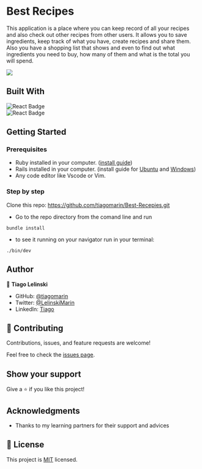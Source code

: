 # Best Recipes
This application is a place where you can keep record of all your recipes and also check out other recipes from other users. It allows you to save ingredients, keep track of what you have, create recipes and share them. Also you have a shopping list that shows and even to find out what ingredients you need to buy, how many of them and what is the total you will spend.

![](https://img.shields.io/badge/Microverse-blueviolet)

## Built With

<img alt="React Badge" src="https://img.shields.io/badge/Ruby-CC342D?style=for-the-badge&logo=ruby&logoColor=white"><br>
<img alt="React Badge" src="https://img.shields.io/badge/Ruby_on_Rails-CC0000?style=for-the-badge&logo=ruby-on-rails&logoColor=white"><br>

## Getting Started

### Prerequisites

- Ruby installed in your computer. ([install guide](https://github.com/microverseinc/curriculum-ruby/blob/main/simple-ruby/articles/ruby_installation_instructions.md))
- Rails installed in your computer. (install guide for [Ubuntu](https://gorails.com/setup/ubuntu/21.04) and [Windows](https://gorails.com/setup/windows/10))
- Any code editor like Vscode or Vim.

### Step by step

Clone this repo: https://github.com/tiagomarin/Best-Recepies.git

- Go to the repo directory from the comand line and run 
```
bundle install

```
- to see it running on your navigator run in your terminal:
```
./bin/dev

```




## Author

👤 **Tiago Lelinski**

- GitHub: [@tiagomarin](https://github.com/tiagomarin)
- Twitter: [@LelinskiMarin](https://twitter.com/LelinskiMarin)
- LinkedIn: [Tiago](https://www.linkedin.com/in/tiago-lelinski-marin/)

## 🤝 Contributing

Contributions, issues, and feature requests are welcome!

Feel free to check the [issues page](../../issues/).

## Show your support

Give a ⭐️ if you like this project!

## Acknowledgments

- Thanks to my learning partners for their support and advices

## 📝 License

This project is [MIT](./LICENSE) licensed.

